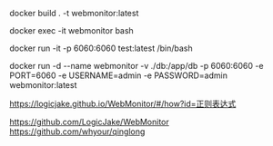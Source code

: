 docker build . -t webmonitor:latest

docker exec -it webmonitor bash

docker run -it -p 6060:6060 test:latest /bin/bash

docker run -d --name webmonitor -v ./db:/app/db -p 6060:6060 -e PORT=6060 -e USERNAME=admin -e PASSWORD=admin webmonitor:latest


https://logicjake.github.io/WebMonitor/#/how?id=正则表达式


https://github.com/LogicJake/WebMonitor
https://github.com/whyour/qinglong
